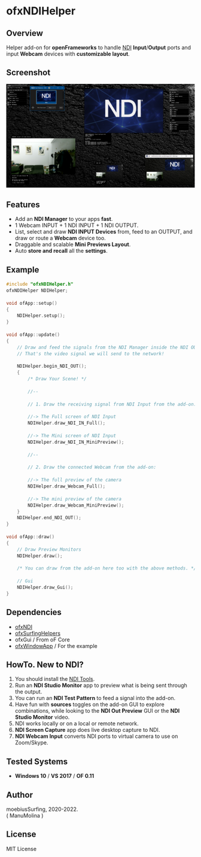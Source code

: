 # ofxNDIHelper

## Overview
Helper add-on for **openFrameworks** to handle [NDI](https://www.ndi.tv/tools/) **Input**/**Output** ports and input **Webcam** devices with **customizable layout**.

## Screenshot
![image](/readme_images/Capture.PNG?raw=true "Capture.PNG")

## Features
- Add an **NDI Manager** to your apps **fast**.
- 1 Webcam INPUT + 1 NDI INPUT + 1 NDI OUTPUT.
- List, select and draw **NDI INPUT Devices** from, feed to an OUTPUT, and draw or route a **Webcam** device too.
- Draggable and scalable **Mini Previews Layout**.
- Auto **store and recall** all the **settings**.

## Example
```.cpp
#include "ofxNDIHelper.h"
ofxNDIHelper NDIHelper;

void ofApp::setup()
{
    NDIHelper.setup();
}

void ofApp::update()
{
    // Draw and feed the signals from the NDI Manager inside the NDI OUTPUT.
    // That's the video signal we will send to the network!

    NDIHelper.begin_NDI_OUT();
    {
        /* Draw Your Scene! */

        //--

        // 1. Draw the receiving signal from NDI Input from the add-on:
        
        //-> The Full screen of NDI Input
        NDIHelper.draw_NDI_IN_Full();

        //-> The Mini screen of NDI Input
        NDIHelper.draw_NDI_IN_MiniPreview();

        //--

        // 2. Draw the connected Webcam from the add-on:

        //-> The full preview of the camera
        NDIHelper.draw_Webcam_Full();

        //-> The mini preview of the camera
        NDIHelper.draw_Webcam_MiniPreview(); 
    }
    NDIHelper.end_NDI_OUT();
}

void ofApp::draw()
{
    // Draw Preview Monitors
    NDIHelper.draw();

    /* You can draw from the add-on here too with the above methods. */

    // Gui
    NDIHelper.draw_Gui();
}
```

## Dependencies
* [ofxNDI](https://github.com/leadedge/ofxNDI)
* [ofxSurfingHelpers](https://github.com/moebiussurfing/ofxSurfingHelpers)
* ofxGui / From oF Core
* [ofxWindowApp](https://github.com/moebiussurfing/ofxWindowApp) / For the example

## HowTo. New to NDI?  
1. You should install the [NDI Tools](https://www.ndi.tv/tools/).
2. Run an **NDI Studio Monitor** app to preview what is being sent through the output.
3. You can run an **NDI Test Pattern** to feed a signal into the add-on.
4. Have fun with **sources** toggles on the add-on GUI to explore combinations,
while looking to the **NDI Out Preview** GUI or the **NDI Studio Monitor** video.
5. NDI works locally or on a local or remote network.
6. **NDI Screen Capture** app does live desktop capture to NDI.
7. **NDI Webcam Input** converts NDI ports to virtual camera to use on Zoom/Skype.

## Tested Systems
- **Windows 10** / **VS 2017** / **OF 0.11**

## Author
moebiusSurfing, 2020-2022.  
( ManuMolina ) 

## License
MIT License